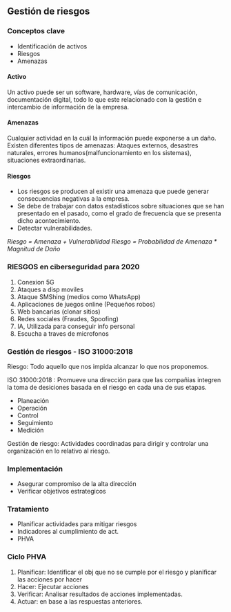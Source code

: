 ## Gestión de riesgos

### Conceptos clave
- Identificación de activos
- Riesgos
- Amenazas

#### Activo
Un activo puede ser un software, hardware, vías de comunicación, documentación digital, todo lo que este relacionado con la gestión e intercambio de información de la empresa.

#### Amenazas
Cualquier actividad en la cuál la información puede exponerse a un daño. Existen diferentes tipos de amenazas: Ataques externos, desastres naturales, errores humanos(malfuncionamiento en los sistemas), situaciones extraordinarias.

#### Riesgos
- Los riesgos se producen al existir una amenaza que puede generar consecuencias negativas a la empresa.
- Se debe de trabajar con datos estadísticos sobre situaciones que se han presentado en el pasado, como el grado de frecuencia que se presenta dicho acontecimiento.
- Detectar vulnerabilidades.

*Riesgo = Amenaza + Vulnerabilidad*
*Riesgo = Probabilidad de Amenaza * Magnitud de Daño*

### RIESGOS en ciberseguridad para 2020
1. Conexion 5G
2. Ataques a disp moviles
3. Ataque SMShing (medios como WhatsApp)
4. Aplicaciones de juegos online (Pequeños robos)
5. Web bancarias (clonar sitios)
6. Redes sociales (Fraudes, Spoofing)
7. IA, Utilizada para conseguir info personal
8. Escucha a traves de microfonos

### Gestión de riesgos - ISO 31000:2018
Riesgo: Todo aquello que nos impida alcanzar lo que nos proponemos.

ISO 31000:2018 : Promueve una dirección para que las compañias integren la toma de desiciones basada en el riesgo en cada una de sus etapas.
- Planeación
- Operación
- Control
- Seguimiento
- Medición

Gestión de riesgo: Actividades coordinadas para dirigir y controlar una organización en lo relativo al riesgo.

### Implementación
- Asegurar compromiso de la alta dirección
- Verificar objetivos estrategicos

### Tratamiento
- Planificar actividades para mitigar riesgos
- Indicadores al cumplimiento de act.
- PHVA

### Ciclo PHVA
1. Planificar: Identificar el obj que no se cumple por el riesgo y planificar las acciones por hacer
2. Hacer: Ejecutar acciones
3. Verificar: Analisar resultados de acciones implementadas.
4. Actuar: en base a las respuestas anteriores. 